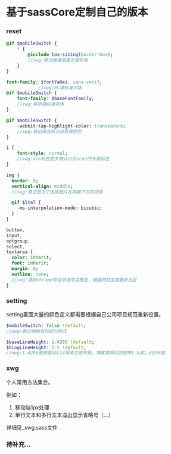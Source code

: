 # 基于sassCore定制自己的版本

### reset
```sass
@if $mobileSwitch {
    * {
        @include box-sizing(border-box);
        //xwg:移动端使用更方便布局
    }
}
```

```sass
font-family: $fontYaHei, sans-serif;
            //xwg:PC端标准字体
@if $mobileSwitch {
    font-family: $baseFontFamily;
    //xwg:移动端标准字体
}
```

```sass
@if $mobileSwitch {
    -webkit-tap-highlight-color: transparent;
    //xwg:移动端去除点击效果颜色
}
```

```sass
i {
    font-style: normal;
    //xwg:<i>标签更多被认可为icon的专属标签
}
```

```sass
img {
  border: 0;
  vertical-align: middle;
  //xwg:真正是为了去除图片在容器下方的间隙

  @if $lte7 {
    -ms-interpolation-mode: bicubic;
  }
}
```

```sass
button,
input,
optgroup,
select,
textarea {
  color: inherit;
  font: inherit;
  margin: 0;
  outline: none;
  //xwg:清除chrome中自带选中边框色，根据网站主题重新设定
}
```

### setting
setting里面大量的颜色定义都需要根据自己公司项目规范重新设置。

```sass
$mobileSwitch: false !default;
//xwg:移动端特有的部分样式
```

```sass
$baseLineHeight: 1.4286 !default;
$blogLineHeight: 1.5 !default;
//xwg:1.4286是根据20/14得来方便布局，博客类网站则使用1.5或1.6的行高
```

### xwg
个人常用方法集合。

例如：
1. 移动端1px处理
2. 单行文本和多行文本溢出显示省略号（...）

详细见_xwg.sass文件


### 待补充...
